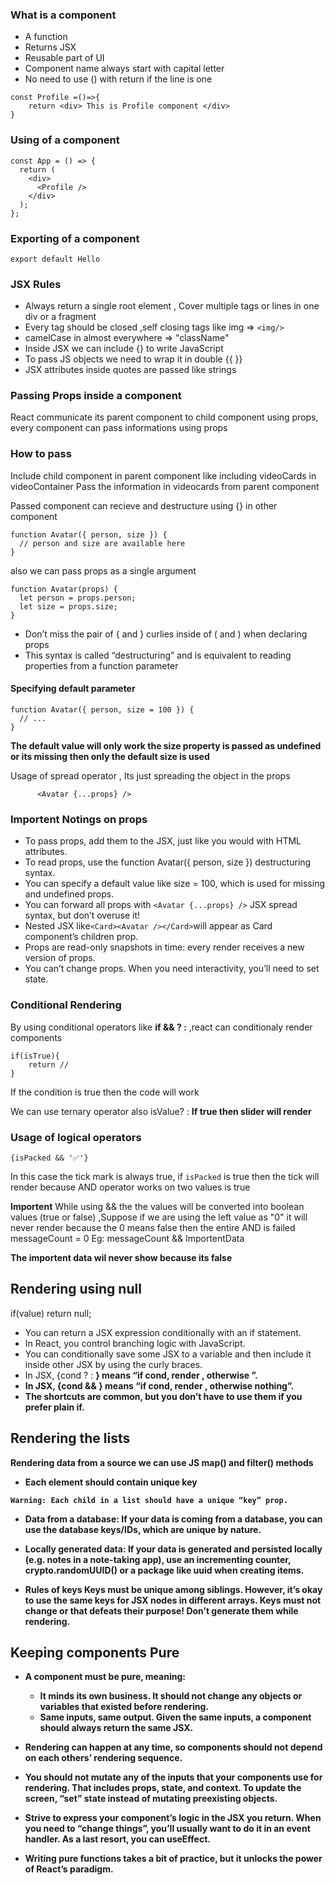 ### What is a component

- A function
- Returns JSX
- Reusable part of UI
- Component name always start with capital letter
- No need to use () with return if the line is one

```
const Profile =()=>{
    return <div> This is Profile component </div>
}
```

### Using of a component

```
const App = () => {
  return (
    <div>
      <Profile />
    </div>
  );
};
```

### Exporting of a component

```
export default Hello
```

### JSX Rules

- Always return a single root element , Cover multiple tags or lines in one div or a fragment
- Every tag should be closed ,self closing tags like img => ````<img/>````
- camelCase in almost everywhere => "className"
- Inside JSX we can include {} to write JavaScript
- To pass JS objects we need to wrap it in double {{  }}
- JSX attributes inside quotes are passed like strings

### Passing Props inside a component

React communicate its parent component to child component using props,
every component can pass informations using props

### How to pass

Include child component in parent component like including videoCards in videoContainer
Pass the information in videocards from parent component

Passed component can recieve and destructure using {} in other component

```
function Avatar({ person, size }) {
  // person and size are available here
}
```

also we can pass props as a single argument

```
function Avatar(props) {
  let person = props.person;
  let size = props.size;
}
```

- Don’t miss the pair of { and } curlies inside of ( and ) when declaring props
- This syntax is called “destructuring” and is equivalent to reading properties from a function parameter

#### Specifying default parameter

```
function Avatar({ person, size = 100 }) {
  // ...
}
```

**The default value will only work the **size** property is passed as undefined or its missing then only the default size is used**

Usage of spread operator , Its just spreading the object in the props

```
      <Avatar {...props} />
```

### Importent Notings on props
* To pass props, add them to the JSX, just like you would with HTML attributes.
* To read props, use the function Avatar({ person, size }) destructuring syntax.
* You can specify a default value like size = 100, which is used for missing and undefined props.
* You can forward all props with ```<Avatar {...props} />``` JSX spread syntax, but don’t overuse it!
* Nested JSX like``` <Card><Avatar /></Card> ```will appear as Card component’s children prop.
* Props are read-only snapshots in time: every render receives a new version of props.
* You can’t change props. When you need interactivity, you’ll need to set state.

###  Conditional Rendering 
By using conditional operators like **if && ? :** ,react can conditionaly render components

```
if(isTrue){
    return //
}
```
If the condition is true then the code will work 

We can use ternary operator also
isValue? <Slider/> : <Navbar/> 
**If true then slider will render**

### Usage of logical operators 
```
{isPacked && '✅'}
```
In this case the tick mark is always true, if ```isPacked``` is true then the tick will render because AND operator works on two values is true

**Importent**
While using && the the values will be converted into boolean values (true or false) ,Suppose if we are using the left value as "0" it will never render because the 0 means false then the entire AND is failed 
          messageCount = 0 
       Eg: messageCount && ImportentData

**The importent data wil never show because its false** 

## Rendering using null

if(value) return null;

* You can return a JSX expression conditionally with an if statement.
* In React, you control branching logic with JavaScript.
* You can conditionally save some JSX to a variable and then include it inside other JSX by using the curly braces.
* In JSX, {cond ? <A /> : <B />} means “if cond, render <A />, otherwise <B />”.
* In JSX, {cond && <A />} means “if cond, render <A />, otherwise nothing”.
* The shortcuts are common, but you don’t have to use them if you prefer plain if.


## Rendering the lists
Rendering data from a source we can use JS map() and filter() methods 
* Each element should contain unique key 
````
Warning: Each child in a list should have a unique “key” prop.
````
* Data from a database: If your data is coming from a database, you can use the database keys/IDs, which are unique by nature.

* Locally generated data: If your data is generated and persisted locally (e.g. notes in a note-taking app), use an incrementing counter, crypto.randomUUID() or a package like uuid when creating items.

* Rules of keys 
Keys must be unique among siblings. However, it’s okay to use the same keys for JSX nodes in different arrays.
Keys must not change or that defeats their purpose! Don’t generate them while rendering.

## Keeping components Pure

* A component must be pure, meaning:
  * It minds its own business. It should not change any objects or variables that existed before rendering.
  * Same inputs, same output. Given the same inputs, a component should always return the same JSX.

* Rendering can happen at any time, so components should not depend on each others’ rendering sequence.
* You should not mutate any of the inputs that your components use for rendering. That includes props, state, and context. To update the screen, “set” state instead of mutating preexisting objects.
* Strive to express your component’s logic in the JSX you return. When you need to “change things”, you’ll usually want to do it in an event handler. As a last resort, you can useEffect.
* Writing pure functions takes a bit of practice, but it unlocks the power of React’s paradigm.


